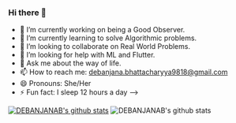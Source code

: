 ### Hi there 👋
- 🔭 I’m currently working on being a Good Observer.
- 🌱 I’m currently learning to solve Algorithmic problems.
- 👯 I’m looking to collaborate on Real World Problems.
- 🤔 I’m looking for help with ML and Flutter.
- 💬 Ask me about the way of life.
- 📫 How to reach me: debanjana.bhattacharyya9818@gmail.com
- 😄 Pronouns: She/Her
- ⚡ Fun fact: I sleep 12 hours a day
-->

[![DEBANJANAB's github stats](https://github-readme-stats.vercel.app/api?username=DEBANJANAB)](https://github.com/DEBANJANAB/github-readme-stats)
![DEBANJANAB's github stats](https://github-readme-stats.vercel.app/api?username=DEBANJANAB&show_icons=true&theme=radical)